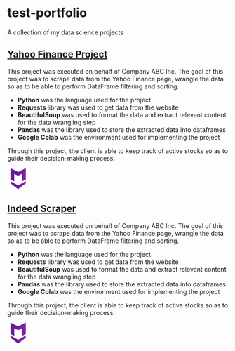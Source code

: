 # test-portfolio
A collection of my data science projects

## [Yahoo Finance Project](https://www.google.com/)
This project was executed on behalf of Company ABC Inc. The goal of this project was to scrape data from the Yahoo Finance page,
wrangle the data so as to be able to perform DataFrame filtering and sorting.
* **Python** was the language used for the project
* **Requests** library was used to get data from the website
* **BeautifulSoup** was used to format the data and extract relevant content for the data wrangling step
* **Pandas** was the library used to store the extracted data into dataframes
* **Google Colab** was the environment used for implementing the project

Through this project, the client is able to keep track of active stocks so as to guide their decision-making process.

![alt text](https://github.com/adam-p/markdown-here/raw/master/src/common/images/icon48.png "Logo Title Text 1")


## [Indeed Scraper](https://www.google.com/)
This project was executed on behalf of Company ABC Inc. The goal of this project was to scrape data from the Yahoo Finance page,
wrangle the data so as to be able to perform DataFrame filtering and sorting.
* **Python** was the language used for the project
* **Requests** library was used to get data from the website
* **BeautifulSoup** was used to format the data and extract relevant content for the data wrangling step
* **Pandas** was the library used to store the extracted data into dataframes
* **Google Colab** was the environment used for implementing the project

Through this project, the client is able to keep track of active stocks so as to guide their decision-making process.

![alt text](https://github.com/adam-p/markdown-here/raw/master/src/common/images/icon48.png "Logo Title Text 1")
